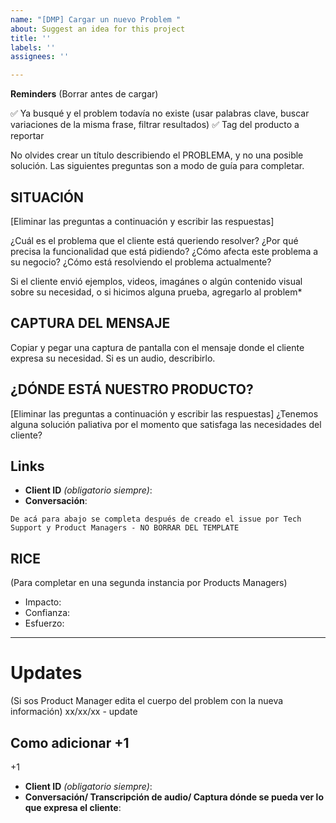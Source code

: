```yaml
---
name: "[DMP] Cargar un nuevo Problem "
about: Suggest an idea for this project
title: ''
labels: ''
assignees: ''

---
```


**Reminders** (Borrar antes de cargar)

:white_check_mark: Ya busqué y el problem todavía no existe (usar palabras clave, buscar variaciones de la misma frase, filtrar resultados)
:white_check_mark: Tag del producto a reportar

No olvides crear un título describiendo el PROBLEMA, y no una posible solución. Las siguientes preguntas son a modo de guía para completar.

## SITUACIÓN
[Eliminar las preguntas a continuación y escribir las respuestas]

¿Cuál es el problema que el cliente está queriendo resolver? ¿Por qué precisa la funcionalidad que está pidiendo? ¿Cómo afecta este problema a su negocio? ¿Cómo está resolviendo el problema actualmente?

Si el cliente envió ejemplos, videos, imagánes o algún contenido visual sobre su necesidad, o si hicimos alguna prueba, agregarlo al problem\*

## CAPTURA DEL MENSAJE
Copiar y pegar una captura de pantalla con el mensaje donde el cliente expresa su necesidad. Si es un audio, describirlo.

## ¿DÓNDE ESTÁ NUESTRO PRODUCTO?
[Eliminar las preguntas a continuación y escribir las respuestas]
¿Tenemos alguna solución paliativa por el momento que satisfaga las necesidades del cliente?

## Links
- **Client ID** _(obligatorio siempre)_:
- **Conversación**:

`De acá para abajo se completa después de creado el issue por Tech Support y Product Managers - NO BORRAR DEL TEMPLATE `

## RICE
(Para completar en una segunda instancia por Products Managers)

- Impacto:
- Confianza:
- Esfuerzo:

---
# Updates

(Si sos Product Manager edita el cuerpo del problem con la nueva información)
xx/xx/xx - update

## Como adicionar +1
+1
- **Client ID** _(obligatorio siempre)_:
- **Conversación/ Transcripción de audio/ Captura dónde se pueda ver lo que expresa el cliente**:
